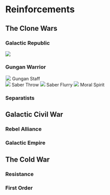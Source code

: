 # Reinforcements

## The Clone Wars

### Galactic Republic

<div class="reinforcement">
  <img class="portrait" class="no-lb" src="../../assets/portraits/Portait_Ahsoka.png">
  <div class="text">
    <h3 id="ahsoka">
      <strong>Gungan Warrior</strong>
    </h3>
    <a class="ability-item" data-text="Ahsoka throws one lightsaber forward while keeping the other to protect herself.">
      <img class="reinforcement-weapon" class="no-lb" style="margin-right: 0em; margin-left: 0.1em; transform: translateY(1px);" src="../../assets/abilities/heroes/calkestis/Weapons_CalLightsaber.svg">
      <span class="ability-name">Gungan Staff</span>
    </a>
    <div>
    <a class="ability-item" data-text="Ahsoka throws one lightsaber forward while keeping the other to protect herself.">
      <img class="ability" class="no-lb" src="../../assets/abilities/heroes/ahsokatano/Ahsoka_SaberThrow.svg">
      <span class="ability-name">Saber Throw</span>
    </a>
    <a class="ability-item" data-text="Ahsoka closes the distance with a lunge attack.">
      <img class="ability" class="no-lb" src="../../assets/abilities/heroes/ahsokatano/Ahsoka_Flurry.svg">
      <span class="ability-name">Saber Flurry</span>
    </a>
    <a class="ability-item" data-text="Small and agile, Ahsoka sprints forward at high speeds, greatly improving her recharge times as she does so.">
      <img class="ability" class="no-lb" src="../../assets/abilities/heroes/ahsokatano/Ahsoka_CombatRush.svg">
      <span class="ability-name">Moral Spirit</span>
    </a>
    </div>
  </div>
</div>

### Separatists

## Galactic Civil War

### Rebel Alliance

### Galactic Empire


## The Cold War

### Resistance

### First Order